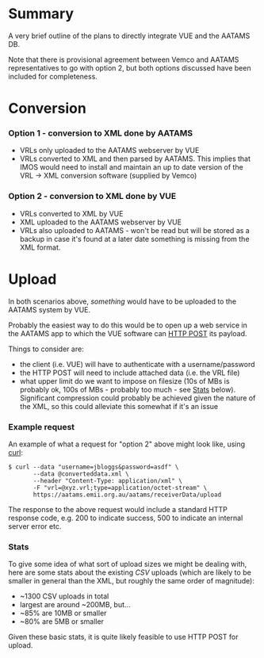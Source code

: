 # Summary
A very brief outline of the plans to directly integrate VUE and the AATAMS DB.

Note that there is provisional agreement between Vemco and AATAMS representatives to go with option 2, but both options discussed have been included for completeness.


# Conversion
### Option 1 - conversion to XML done by AATAMS
* VRLs only uploaded to the AATAMS webserver by VUE
* VRLs converted to XML and then parsed by AATAMS.  This implies that IMOS would need to install and maintain an up to date version of the VRL -> XML conversion software (supplied by Vemco)

### Option 2 - conversion to XML done by VUE
* VRLs converted to XML by VUE
* XML uploaded to the AATAMS webserver by VUE
* VRLs also uploaded to AATAMS - won't be read but will be stored as a backup in case it's found at a later date something is missing from the XML format.


# Upload
In both scenarios above, *something* would have to be uploaded to the AATAMS system by VUE.

Probably the easiest way to do this would be to open up a web service in the AATAMS app to which the VUE software can [HTTP POST](http://en.wikipedia.org/wiki/POST_(HTTP)) its payload.

Things to consider are:

* the client (i.e. VUE) will have to authenticate with a username/password
* the HTTP POST will need to include attached data (i.e. the VRL file)
* what upper limit do we want to impose on filesize (10s of MBs is probably ok, 100s of MBs - probably too much - see [Stats](#Stats) below). Significant compression could probably be achieved given the nature of the XML, so this could alleviate this somewhat if it's an issue

### Example request


An example of what a request for "option 2" above might look like, using [curl](http://curl.haxx.se/):

```
$ curl --data "username=jbloggs&password=asdf" \
       --data @converteddata.xml \
       --header "Content-Type: application/xml" \
       -F "vrl=@xyz.vrl;type=application/octet-stream" \
       https://aatams.emii.org.au/aatams/receiverData/upload
```

The response to the above request would include a standard HTTP response code, e.g. 200 to indicate success, 500 to indicate an internal server error etc.

### Stats

To give some idea of what sort of upload sizes we might be dealing with, here are some stats about the existing *CSV* uploads (which are likely to be smaller in general than the XML, but roughly the same order of magnitude):

* ~1300 CSV uploads in total
* largest are around ~200MB, but...
* ~85% are 10MB or smaller
* ~80% are 5MB or smaller

Given these basic stats, it is quite likely feasible to use HTTP POST for upload.

